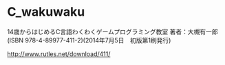 # C_wakuwaku
14歳からはじめるC言語わくわくゲームプログラミング教室 著者：大槻有一郎(ISBN 978-4-89977-411-2)(2014年7月5日　初版第1刷発行)

http://www.rutles.net/download/411/
